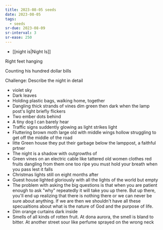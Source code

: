 ```yaml
---
title: 2023-08-05 seeds
date: 2023-08-05
tags:
  - seeds
sr-due: 2023-08-09
sr-interval: 3
sr-ease: 250
---
```

- [[night is|Night Is]]

Right feet hanging

Counting his hundred dollar bills

Challenge: Describe the night in detail
- violet sky
- Dark leaves
- Holding plastic bags, walking home, together
- Dangling thick strands of vines dim green then dark when the lamp post's light briefly flickers
- Two ember dots behind
- A tiny dog I can barely hear
- Traffic signs suddently glowing as light strikes light
- Fluttering brown moth large old with middle wings hollow struggling to get off the middle of the road
- litte Green house they put their garbage below the lamppost, a faithful prtner
- The night is a shadow with outgrowths of
- Green vines on an electric cable like tattered old women clothes red fruits dangling from them one too ripe you must hold your breath when you pass lest it falls
- Christmas lights still on eight months after
- Guest house lighted gloriously with all the lights of the world but empty
- The problem with asking the big questions is that when you are patient enough to ask "why" repeatedly it will take you up there. But up there, you'll end up realizing that there is nothing there or we can never be sure about anything. If we are then we shouldn't have all these specualtions about what is the nature of God and the purpose of life.
- Dim orange curtains dark inside
- Smells of all kinds of rotten fruit. At dona aurora, the smell is bland to bitter. At another street sour like perfume sprayed on the wrong neck